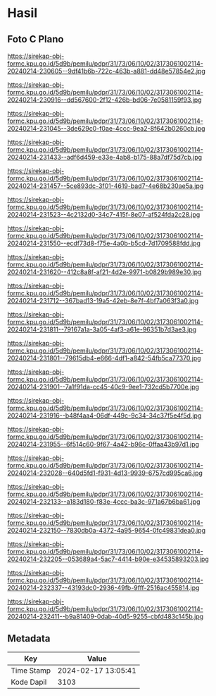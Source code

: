 # Hasil

## Foto C Plano

https://sirekap-obj-formc.kpu.go.id/5d9b/pemilu/pdpr/31/73/06/10/02/3173061002114-20240214-230605--9df41b6b-722c-463b-a881-dd48e57854e2.jpg

https://sirekap-obj-formc.kpu.go.id/5d9b/pemilu/pdpr/31/73/06/10/02/3173061002114-20240214-230916--dd567600-2f12-426b-bd06-7e0581159f93.jpg

https://sirekap-obj-formc.kpu.go.id/5d9b/pemilu/pdpr/31/73/06/10/02/3173061002114-20240214-231045--3de629c0-f0ae-4ccc-9ea2-8f642b0260cb.jpg

https://sirekap-obj-formc.kpu.go.id/5d9b/pemilu/pdpr/31/73/06/10/02/3173061002114-20240214-231433--adf6d459-e33e-4ab8-b175-88a7df75d7cb.jpg

https://sirekap-obj-formc.kpu.go.id/5d9b/pemilu/pdpr/31/73/06/10/02/3173061002114-20240214-231457--5ce893dc-3f01-4619-bad7-4e68b230ae5a.jpg

https://sirekap-obj-formc.kpu.go.id/5d9b/pemilu/pdpr/31/73/06/10/02/3173061002114-20240214-231523--4c2132d0-34c7-415f-8e07-af524fda2c28.jpg

https://sirekap-obj-formc.kpu.go.id/5d9b/pemilu/pdpr/31/73/06/10/02/3173061002114-20240214-231550--ecdf73d8-f75e-4a0b-b5cd-7d1709588fdd.jpg

https://sirekap-obj-formc.kpu.go.id/5d9b/pemilu/pdpr/31/73/06/10/02/3173061002114-20240214-231620--412c8a8f-af21-4d2e-9971-b0829b989e30.jpg

https://sirekap-obj-formc.kpu.go.id/5d9b/pemilu/pdpr/31/73/06/10/02/3173061002114-20240214-231712--367bad13-19a5-42eb-8e7f-4bf7a063f3a0.jpg

https://sirekap-obj-formc.kpu.go.id/5d9b/pemilu/pdpr/31/73/06/10/02/3173061002114-20240214-231811--79167a1a-3a05-4af3-a61e-96351b7d3ae3.jpg

https://sirekap-obj-formc.kpu.go.id/5d9b/pemilu/pdpr/31/73/06/10/02/3173061002114-20240214-231801--79615db4-e666-4df1-a842-54fb5ca77370.jpg

https://sirekap-obj-formc.kpu.go.id/5d9b/pemilu/pdpr/31/73/06/10/02/3173061002114-20240214-231901--7a1f91da-cc45-40c9-9ee1-732cd5b7700e.jpg

https://sirekap-obj-formc.kpu.go.id/5d9b/pemilu/pdpr/31/73/06/10/02/3173061002114-20240214-231916--b48f4aa4-06df-449c-9c34-34c37f5e4f5d.jpg

https://sirekap-obj-formc.kpu.go.id/5d9b/pemilu/pdpr/31/73/06/10/02/3173061002114-20240214-231955--6f514c60-9f67-4a42-b96c-0ffaa43b97d1.jpg

https://sirekap-obj-formc.kpu.go.id/5d9b/pemilu/pdpr/31/73/06/10/02/3173061002114-20240214-232028--640d5fd1-f931-4d13-9939-6757cd995ca6.jpg

https://sirekap-obj-formc.kpu.go.id/5d9b/pemilu/pdpr/31/73/06/10/02/3173061002114-20240214-232133--a183d180-f83e-4ccc-ba3c-971a67b6ba61.jpg

https://sirekap-obj-formc.kpu.go.id/5d9b/pemilu/pdpr/31/73/06/10/02/3173061002114-20240214-232150--7830db0a-4372-4a95-9654-0fc49831dea0.jpg

https://sirekap-obj-formc.kpu.go.id/5d9b/pemilu/pdpr/31/73/06/10/02/3173061002114-20240214-232205--053689a4-5ac7-4414-b90e-e34535893203.jpg

https://sirekap-obj-formc.kpu.go.id/5d9b/pemilu/pdpr/31/73/06/10/02/3173061002114-20240214-232337--43193dc0-2936-49fb-9fff-2516ac455814.jpg

https://sirekap-obj-formc.kpu.go.id/5d9b/pemilu/pdpr/31/73/06/10/02/3173061002114-20240214-232411--b9a81409-0dab-40d5-9255-cbfd483c145b.jpg


## Metadata

| Key        | Value               |
| ---------- | ------------------- |
| Time Stamp | 2024-02-17 13:05:41 |
| Kode Dapil | 3103                |



